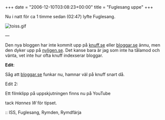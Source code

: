 +++
date = "2006-12-10T03:08:23+00:00"
title = "Fuglesang uppe"
+++

Nu i natt för ca 1 timme sedan (02:47) lyfte Fuglesang.

<img id="image156" src="http://cdn.junkpile.se/2006/12/toiss.gif" alt="toiss.gif" />

&#8212;

Den nya bloggen har inte kommit upp på [knuff.se][1] eller [bloggar.se][2] ännu, men den dyker upp på [nyligen.se][3]. Det kanse bara är jag som inte ha tålamod och vänta, vet inte hur ofta knuff indexserar bloggar.

**Edit**:

Såg att [bloggar.se][2] funkar nu, hamnar väl på knuff snart då.

Edit 2:

Ett filmklipp på uppskjutningen finns nu på YouTube  
  
tack *Hannes W* för tipset.

:: ISS, Fuglesang, Rymden, Rymdfärja

<small></small>

 [1]: http://www.knuff.se/
 [2]: http://bloggar.se/
 [3]: http://nyligen.se/
